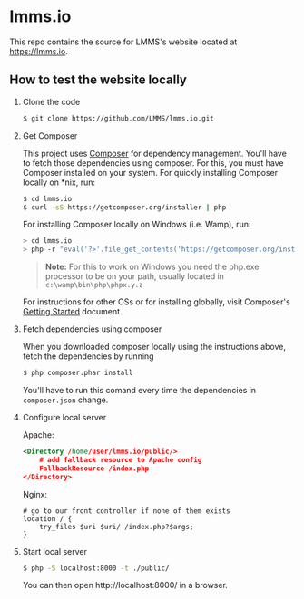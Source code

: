 lmms.io
======

This repo contains the source for LMMS's website located at https://lmms.io.

## How to test the website locally ##

1. Clone the code

	```bash
	$ git clone https://github.com/LMMS/lmms.io.git
	```

1. Get Composer

	This project uses [Composer](http://getcomposer.org) for dependency management. You'll have to fetch those dependencies using composer. For this, you must have Composer installed on your system. For quickly installing Composer locally on *nix, run:
	
	```bash
	$ cd lmms.io
	$ curl -sS https://getcomposer.org/installer | php
	```
	
	For installing Composer locally on Windows (i.e. Wamp), run:
	```bash
	> cd lmms.io
	> php -r "eval('?>'.file_get_contents('https://getcomposer.org/installer'));"
	```
	
	> **Note:** For this to work on Windows you need the php.exe processor to be on your path, usually located in `c:\wamp\bin\php\phpx.y.z`
	
	For instructions for other OSs or for installing globally, visit Composer's [Getting Started](https://getcomposer.org/doc/00-intro.md) document.
   
1. Fetch dependencies using composer

	When you downloaded composer locally using the instructions above, fetch the dependencies by running
   
	```bash
	$ php composer.phar install
	```
   
	You'll have to run this comand every time the dependencies in `composer.json` change.
1. Configure local server
	
	Apache:
	```xml
	<Directory /home/user/lmms.io/public/>
		# add fallback resource to Apache config
		FallbackResource /index.php
	</Directory>
	```
	
	Nginx:
	```nginx
	# go to our front controller if none of them exists
	location / {
		try_files $uri $uri/ /index.php?$args;
	}
	```
	
1. Start local server

	```bash
	$ php -S localhost:8000 -t ./public/
	```
	
	You can then open http://localhost:8000/ in a browser.
